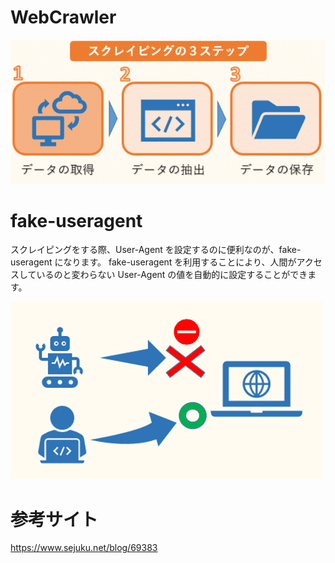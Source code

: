# WebCrawler

![Test Image 1](./Requests13.png)

# fake-useragent

スクレイピングをする際、User-Agent を設定するのに便利なのが、fake-useragent になります。
fake-useragent を利用することにより、人間がアクセスしているのと変わらない User-Agent の値を自動的に設定することができます。

![Test Image 1](./Requests08.png)

# 参考サイト

https://www.sejuku.net/blog/69383
